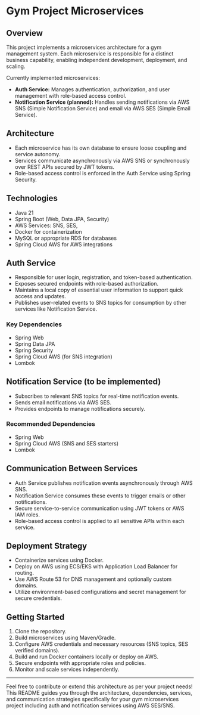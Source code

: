 # Gym Project Microservices

## Overview
This project implements a microservices architecture for a gym management system. Each microservice is responsible for a distinct business capability, enabling independent development, deployment, and scaling.

Currently implemented microservices:
- **Auth Service:** Manages authentication, authorization, and user management with role-based access control.
- **Notification Service (planned):** Handles sending notifications via AWS SNS (Simple Notification Service) and email via AWS SES (Simple Email Service).

## Architecture
- Each microservice has its own database to ensure loose coupling and service autonomy.
- Services communicate asynchronously via AWS SNS or synchronously over REST APIs secured by JWT tokens.
- Role-based access control is enforced in the Auth Service using Spring Security.

## Technologies
- Java 21
- Spring Boot (Web, Data JPA, Security)
- AWS Services: SNS, SES, 
- Docker for containerization
- MySQL or appropriate RDS for databases
- Spring Cloud AWS for AWS integrations

## Auth Service
- Responsible for user login, registration, and token-based authentication.
- Exposes secured endpoints with role-based authorization.
- Maintains a local copy of essential user information to support quick access and updates.
- Publishes user-related events to SNS topics for consumption by other services like Notification Service.

### Key Dependencies
- Spring Web
- Spring Data JPA
- Spring Security
- Spring Cloud AWS (for SNS integration)
- Lombok

## Notification Service (to be implemented)
- Subscribes to relevant SNS topics for real-time notification events.
- Sends email notifications via AWS SES.
- Provides endpoints to manage notifications securely.

### Recommended Dependencies
- Spring Web
- Spring Cloud AWS (SNS and SES starters)
- Lombok

## Communication Between Services
- Auth Service publishes notification events asynchronously through AWS SNS.
- Notification Service consumes these events to trigger emails or other notifications.
- Secure service-to-service communication using JWT tokens or AWS IAM roles.
- Role-based access control is applied to all sensitive APIs within each service.

## Deployment Strategy
- Containerize services using Docker.
- Deploy on AWS using ECS/EKS with Application Load Balancer for routing.
- Use AWS Route 53 for DNS management and optionally custom domains.
- Utilize environment-based configurations and secret management for secure credentials.

## Getting Started
1. Clone the repository.
2. Build microservices using Maven/Gradle.
3. Configure AWS credentials and necessary resources (SNS topics, SES verified domains).
4. Build and run Docker containers locally or deploy on AWS.
5. Secure endpoints with appropriate roles and policies.
6. Monitor and scale services independently.

---

Feel free to contribute or extend this architecture as per your project needs!
This README guides you through the architecture, dependencies, services, and communication strategies specifically for your gym microservices project including auth and notification services using AWS SES/SNS.

